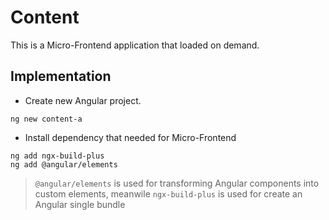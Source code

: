 # Content 

This is a Micro-Frontend application that loaded on demand.

## Implementation
* Create new Angular project. 
```
ng new content-a
```
* Install dependency that needed for Micro-Frontend
```
ng add ngx-build-plus
ng add @angular/elements
```
> ```@angular/elements``` is used for transforming Angular components into custom elements, meanwile ```ngx-build-plus``` is used for create an Angular single bundle

